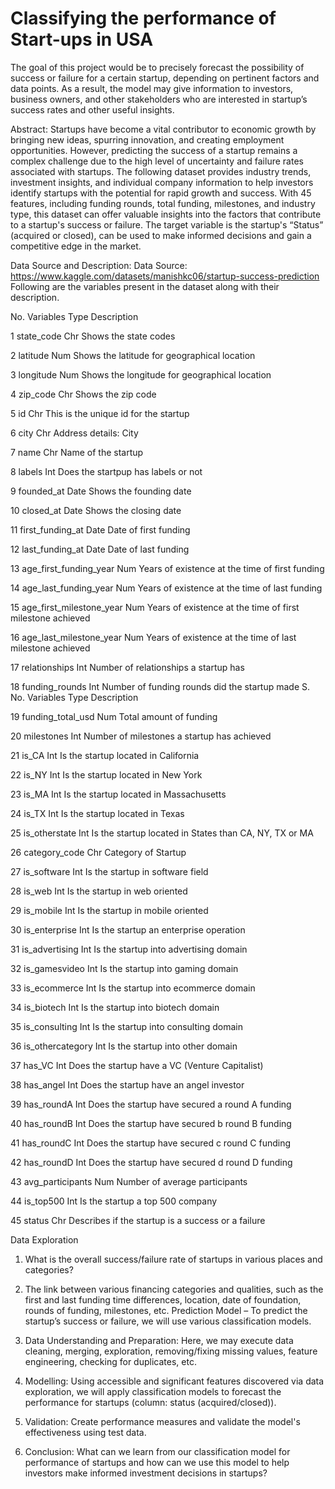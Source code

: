 # Classifying the performance of Start-ups in USA
The goal of this project would be to precisely forecast the possibility of success or failure for a  certain startup, depending on pertinent factors and data points. As a result, the model may  give information to investors, business owners, and other stakeholders who are interested in  startup’s success rates and other useful insights.


Abstract:
Startups have become a vital contributor to economic growth by bringing new ideas, spurring 
innovation, and creating employment opportunities. However, predicting the success of a 
startup remains a complex challenge due to the high level of uncertainty and failure rates 
associated with startups. The following dataset provides industry trends, investment insights, 
and individual company information to help investors identify startups with the potential for 
rapid growth and success. With 45 features, including funding rounds, total funding, 
milestones, and industry type, this dataset can offer valuable insights into the factors that 
contribute to a startup's success or failure. The target variable is the startup's “Status”
(acquired or closed), can be used to make informed decisions and gain a competitive edge in 
the market.


Data Source and Description:
Data Source: https://www.kaggle.com/datasets/manishkc06/startup-success-prediction
Following are the variables present in the dataset along with their description.


No. Variables Type Description

1 state_code Chr Shows the state codes

2 latitude Num Shows the latitude for geographical location

3 longitude Num Shows the longitude for geographical location

4 zip_code Chr Shows the zip code

5 id Chr This is the unique id for the startup

6 city Chr Address details: City

7 name Chr Name of the startup

8 labels Int Does the startpup has labels or not

9 founded_at Date Shows the founding date

10 closed_at Date Shows the closing date

11 first_funding_at Date Date of first funding

12 last_funding_at Date Date of last funding

13 age_first_funding_year Num Years of existence at the time of first funding

14 age_last_funding_year Num Years of existence at the time of last funding

15 age_first_milestone_year Num Years of existence at the time of first milestone achieved

16 age_last_milestone_year Num Years of existence at the time of last milestone achieved

17 relationships Int Number of relationships a startup has

18 funding_rounds Int Number of funding rounds did the startup made S. No. Variables Type Description

19 funding_total_usd Num Total amount of funding

20 milestones Int Number of milestones a startup has achieved

21 is_CA Int Is the startup located in California

22 is_NY Int Is the startup located in New York

23 is_MA Int Is the startup located in Massachusetts

24 is_TX Int Is the startup located in Texas

25 is_otherstate Int Is the startup located in States than CA, NY, TX or MA

26 category_code Chr Category of Startup

27 is_software Int Is the startup in software field

28 is_web Int Is the startup in web oriented

29 is_mobile Int Is the startup in mobile oriented

30 is_enterprise Int Is the startup an enterprise operation


31 is_advertising Int Is the startup into advertising domain

32 is_gamesvideo Int Is the startup into gaming domain

33 is_ecommerce Int Is the startup into ecommerce domain

34 is_biotech Int Is the startup into biotech domain

35 is_consulting Int Is the startup into consulting domain

36 is_othercategory Int Is the startup into other domain

37 has_VC Int Does the startup have a VC (Venture Capitalist)

38 has_angel Int Does the startup have an angel investor

39 has_roundA Int Does the startup have secured a round A funding

40 has_roundB Int Does the startup have secured b round B funding

41 has_roundC Int Does the startup have secured c round C funding

42 has_roundD Int Does the startup have secured d round D funding

43 avg_participants Num Number of average participants

44 is_top500 Int Is the startup a top 500 company

45 status Chr Describes if the startup is a success or a failure


Data Exploration

1. What is the overall success/failure rate of startups in various places and categories?
2. The link between various financing categories and qualities, such as the first and last 
funding time differences, location, date of foundation, rounds of funding, milestones, etc.
Prediction Model – To predict the startup’s success or failure, we will use various 
classification models.


1. Data Understanding and Preparation: Here, we may execute data cleaning, merging, 
exploration, removing/fixing missing values, feature engineering, checking for duplicates,
etc.
2. Modelling: Using accessible and significant features discovered via data exploration, we 
will apply classification models to forecast the performance for startups (column: status 
(acquired/closed)).
3. Validation: Create performance measures and validate the model's effectiveness using 
test data.
4. Conclusion: What can we learn from our classification model for performance of startups
and how can we use this model to help investors make informed investment decisions in 
startups?
